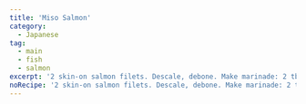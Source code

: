 ```yaml
---
title: 'Miso Salmon'
category:
  - Japanese
tag:
  - main
  - fish
  - salmon
excerpt: '2 skin-on salmon filets. Descale, debone. Make marinade: 2 tbsp miso. 1 tbsp each of sake, mirin, soy sauce. ¼ tsp sesame oil. Marinate salmon skin-side-up 1-2 hours. After, remove excess marinade. Bake skin-side-down at 425° for 5 min per ½” thickness (~130° internal). Garnish w/ green onion, sesame seeds'
noRecipe: '2 skin-on salmon filets. Descale, debone. Make marinade: 2 tbsp miso. 1 tbsp each of sake, mirin, soy sauce. ¼ tsp sesame oil. Marinate salmon skin-side-up 1-2 hours. After, remove excess marinade. Bake skin-side-down at 425° for 5 min per ½” thickness (~130° internal). Garnish w/ green onion, sesame seeds'
---
```

